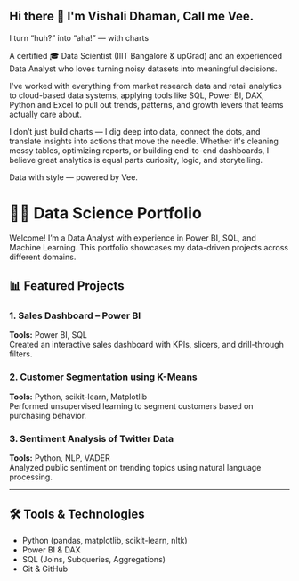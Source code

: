 ## Hi there 👋 I'm Vishali Dhaman, Call me Vee.
I turn “huh?” into “aha!” — with charts

A certified 🎓 Data Scientist (IIIT Bangalore & upGrad) and an experienced Data Analyst who loves turning noisy datasets into meaningful decisions.

I've worked with everything from market research data and retail analytics to cloud-based data systems, applying tools like SQL, Power BI, DAX, Python and Excel to pull out trends, patterns, and growth levers that teams actually care about.

I don’t just build charts — I dig deep into data, connect the dots, and translate insights into actions that move the needle. Whether it's cleaning messy tables, optimizing reports, or building end-to-end dashboards, I believe great analytics is equal parts curiosity, logic, and storytelling.

Data with style — powered by Vee.
<!--
**Vishalidhaman/vishalidhaman** is a ✨ _special_ ✨ repository because its `README.md` (this file) appears on your GitHub profile.

Here are some ideas to get you started:

- 🔭 I’m currently working on ...
- 🌱 I’m currently learning ...
- 👯 I’m looking to collaborate on ...
- 🤔 I’m looking for help with ...
- 💬 Ask me about ...
- 📫 How to reach me: ...
- 😄 Pronouns: ...
- ⚡ Fun fact: ...
-->
# 👩‍💻 Data Science Portfolio

Welcome! I’m a Data Analyst with experience in Power BI, SQL, and Machine Learning. This portfolio showcases my data-driven projects across different domains.

## 📊 Featured Projects

### 1. Sales Dashboard – Power BI
**Tools:** Power BI, SQL  
Created an interactive sales dashboard with KPIs, slicers, and drill-through filters.

### 2. Customer Segmentation using K-Means
**Tools:** Python, scikit-learn, Matplotlib  
Performed unsupervised learning to segment customers based on purchasing behavior.

### 3. Sentiment Analysis of Twitter Data
**Tools:** Python, NLP, VADER  
Analyzed public sentiment on trending topics using natural language processing.

---

## 🛠️ Tools & Technologies
- Python (pandas, matplotlib, scikit-learn, nltk)
- Power BI & DAX
- SQL (Joins, Subqueries, Aggregations)
- Git & GitHub
